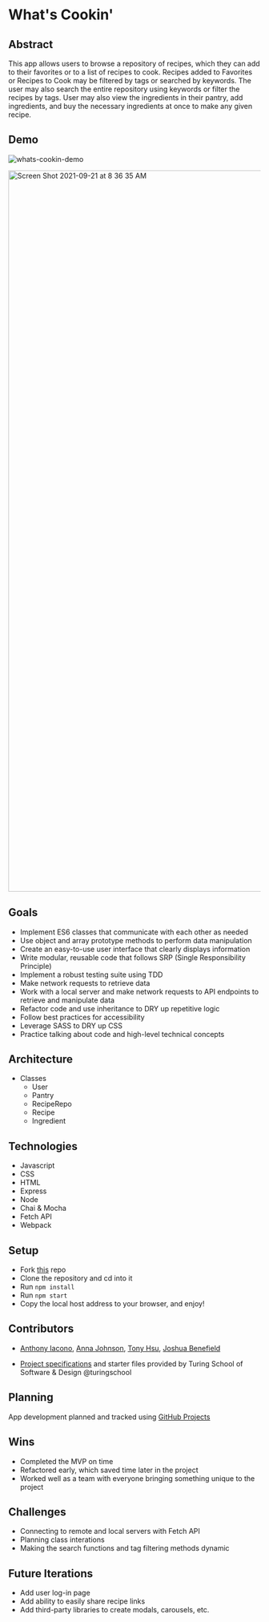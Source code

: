 # What's Cookin'
## Abstract
This app allows users to browse a repository of recipes, which they can add to their favorites or to a list of recipes to cook. Recipes added to Favorites or Recipes to Cook may be filtered by tags or searched by keywords. The user may also search the entire repository using keywords or filter the recipes by tags. User may also view the ingredients in their pantry, add ingredients, and buy the necessary ingredients at once to make any given recipe.

## Demo 
![whats-cookin-demo](https://user-images.githubusercontent.com/72999840/132435408-ce5e42aa-cbfb-4cda-8294-c49c38b36ce0.gif)

[<img width="1440" alt="Screen Shot 2021-09-21 at 8 36 35 AM" src="https://user-images.githubusercontent.com/72999840/134201836-6cd5c65f-8db8-4f57-b67e-de5028bfd97a.png">](https://youtu.be/Xx22z-O_jOA)

## Goals
- Implement ES6 classes that communicate with each other as needed
- Use object and array prototype methods to perform data manipulation
- Create an easy-to-use user interface that clearly displays information
- Write modular, reusable code that follows SRP (Single Responsibility Principle)
- Implement a robust testing suite using TDD
- Make network requests to retrieve data
- Work with a local server and make network requests to API endpoints to retrieve and manipulate data
- Refactor code and use inheritance to DRY up repetitive logic
- Follow best practices for accessibility
- Leverage SASS to DRY up CSS
- Practice talking about code and high-level technical concepts

## Architecture
- Classes
  - User
  - Pantry
  - RecipeRepo
  - Recipe
  - Ingredient

## Technologies
  - Javascript
  - CSS
  - HTML
  - Express
  - Node
  - Chai & Mocha
  - Fetch API
  - Webpack
 
## Setup
  - Fork [this](https://github.com/annnuuuh/whats-cookin) repo
  - Clone the repository and cd into it
  - Run `npm install`
  - Run `npm start`
  - Copy the local host address to your browser, and enjoy!

## Contributors
  - [Anthony Iacono](https://github.com/anthony-iacono), [Anna Johnson](https://github.com/annnuuuh), [Tony Hsu](https://github.com/tonydhsu), [Joshua Benefield](https://github.com/jabene)

  - [Project specifications](https://frontend.turing.edu/projects/whats-cookin-part-one.html) and starter files provided by Turing School of Software & Design @turingschool

## Planning
App development planned and tracked using [GitHub Projects](https://github.com/annnuuuh/whats-cookin/projects/1)

## Wins
  - Completed the MVP on time
  - Refactored early, which saved time later in the project
  - Worked well as a team with everyone bringing something unique to the project

## Challenges
  - Connecting to remote and local servers with Fetch API
  - Planning class interations
  - Making the search functions and tag filtering methods dynamic

## Future Iterations
- Add user log-in page
- Add ability to easily share recipe links
- Add third-party libraries to create modals, carousels, etc.

